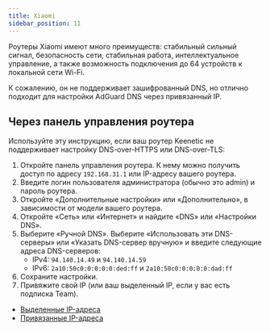 ```yaml
---
title: Xiaomi
sidebar_position: 11
---
```


Роутеры Xiaomi имеют много преимуществ: стабильный сильный сигнал, безопасность сети, стабильная работа, интеллектуальное управление, а также возможность подключения до 64 устройств к локальной сети Wi-Fi.

К сожалению, он не поддерживает зашифрованный DNS, но отлично подходит для настройки AdGuard DNS через привязанный IP.

## Через панель управления роутера

Используйте эту инструкцию, если ваш роутер Keenetic не поддерживает настройку DNS-over-HTTPS или DNS-over-TLS:

1. Откройте панель управления роутера. К нему можно получить доступ по адресу `192.168.31.1` или IP-адресу вашего роутера.
2. Введите логин пользователя администратора (обычно это admin) и пароль роутера.
3. Откройте «Дополнительные настройки» или «Дополнительно», в зависимости от модели вашего роутера.
4. Откройте «Сеть» или «Интернет» и найдите «DNS» или «Настройки DNS».
5. Выберите «Ручной DNS». Выберите «Использовать эти DNS-серверы» или «Указать DNS-сервер вручную» и введите следующие адреса DNS-серверов:
   - IPv4: `94.140.14.49` и `94.140.14.59`
   - IPv6: `2a10:50c0:0:0:0:0:ded:ff` и `2a10:50c0:0:0:0:0:dad:ff`
6. Сохраните настройки.
7. Привяжите свой IP (или ваш выделенный IP, если у вас есть подписка Team).

- [Выделенные IP-адреса](/private-dns/connect-devices/other-options/dedicated-ip.md)
- [Привязанные IP-адреса](/private-dns/connect-devices/other-options/linked-ip.md)
